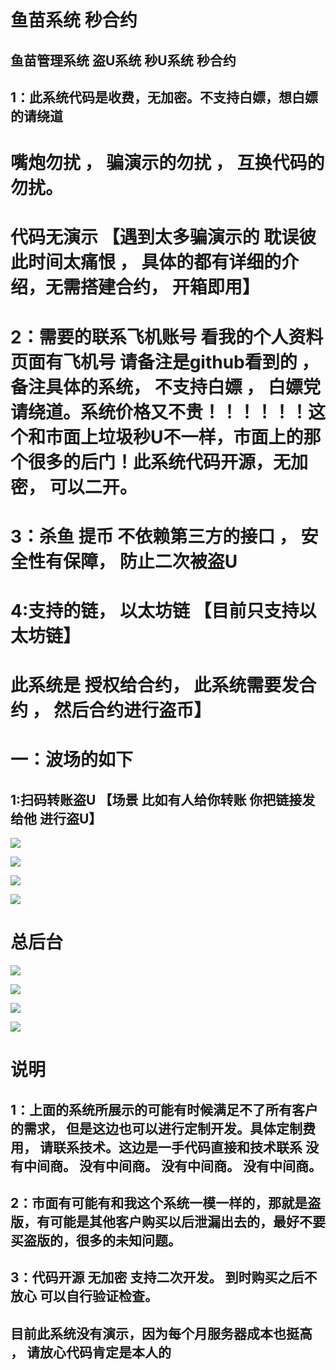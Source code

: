 # 鱼苗系统  秒合约
## 鱼苗管理系统 盗U系统 秒U系统 秒合约
## 1：此系统代码是收费，无加密。不支持白嫖，想白嫖的请绕道  

# 嘴炮勿扰 ， 骗演示的勿扰 ， 互换代码的勿扰。

# 代码无演示 【遇到太多骗演示的 耽误彼此时间太痛恨 ， 具体的都有详细的介绍，无需搭建合约， 开箱即用】


# 2：需要的联系飞机账号 看我的个人资料页面有飞机号  请备注是github看到的 ，备注具体的系统， 不支持白嫖 ， 白嫖党请绕道。系统价格又不贵！！！！！！这个和市面上垃圾秒U不一样，市面上的那个很多的后门！此系统代码开源，无加密， 可以二开。

# 3：杀鱼 提币 不依赖第三方的接口 ， 安全性有保障， 防止二次被盗U



# 4:支持的链， 以太坊链 【目前只支持以太坊链】

# 此系统是 授权给合约， 此系统需要发合约 ， 然后合约进行盗币】


# 一：波场的如下

## 1:扫码转账盗U 【场景 比如有人给你转账 你把链接发给他 进行盗U】

![](img/1.png)



![](img/2.png)



![](img/3.png)



![](img/4.png)

# 总后台 

![](img/admin_1.png)

![](img/admin_2.png)


![](img/admin_3.png)


![](img/admin_4.png)

# 说明

## 1：上面的系统所展示的可能有时候满足不了所有客户的需求， 但是这边也可以进行定制开发。具体定制费用， 请联系技术。这边是一手代码直接和技术联系 没有中间商。 没有中间商。 没有中间商。 没有中间商。

## 2：市面有可能有和我这个系统一模一样的，那就是盗版，有可能是其他客户购买以后泄漏出去的，最好不要买盗版的，很多的未知问题。

## 3：代码开源 无加密 支持二次开发。 到时购买之后不放心 可以自行验证检查。

## 目前此系统没有演示，因为每个月服务器成本也挺高 ， 请放心代码肯定是本人的
